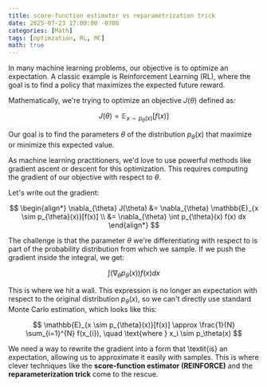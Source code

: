 ```yaml
---
title: score-function estimator vs reparametrization trick
date: 2025-07-23 17:00:00 -0700
categories: [Math]
tags: [optimzation, RL, MC]
math: true
---
```

In many machine learning problems, our objective is to optimize an expectation. A classic example is Reinforcement Learning (RL), where the goal is to find a policy that maximizes the expected future reward.

Mathematically, we're trying to optimize an objective $J(\theta)$ defined as:

$$
J(\theta) = \mathbb{E}_{x \sim p_{\theta}(x)}[f(x)]
$$

Our goal is to find the parameters $\theta$ of the distribution $p_{\theta}(x)$ that maximize or minimize this expected value.

As machine learning practitioners, we'd love to use powerful methods like gradient ascent or descent for this optimization. This requires computing the gradient of our objective with respect to $\theta$.

Let's write out the gradient:

$$
\begin{align*}
\nabla_{\theta} J(\theta) &= \nabla_{\theta} \mathbb{E}_{x \sim p_{\theta}(x)}[f(x)] \\
                         &= \nabla_{\theta} \int p_{\theta}(x) f(x) dx
\end{align*}
$$

The challenge is that the parameter $\theta$ we're differentiating with respect to is part of the probability distribution from which we sample. If we push the gradient inside the integral, we get:

$$
\int (\nabla_{\theta} p_{\theta}(x)) f(x) dx
$$

This is where we hit a wall. This expression is no longer an expectation with respect to the original distribution $p_{\theta}(x)$, so we can't directly use standard Monte Carlo estimation, which looks like this:

$$
\mathbb{E}_{x \sim p_{\theta}(x)}[f(x)] \approx \frac{1}{N} \sum_{i=1}^{N} f(x_{i}), \quad \text{where } x_i \sim p_\theta(x)
$$

We need a way to rewrite the gradient into a form that \textit{is} an expectation, allowing us to approximate it easily with samples. This is where clever techniques like the **score-function estimator (REINFORCE)** and the **reparameterization trick** come to the rescue.
